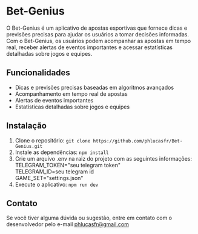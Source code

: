 # Bet-Genius

O Bet-Genius é um aplicativo de apostas esportivas que fornece dicas e previsões precisas para ajudar os usuários a tomar decisões informadas. Com o Bet-Genius, os usuários podem acompanhar as apostas em tempo real, receber alertas de eventos importantes e acessar estatísticas detalhadas sobre jogos e equipes.

## Funcionalidades
- Dicas e previsões precisas baseadas em algoritmos avançados
- Acompanhamento em tempo real de apostas
- Alertas de eventos importantes
- Estatísticas detalhadas sobre jogos e equipes

## Instalação

1. Clone o repositório: `git clone https://github.com/phlucasfr/Bet-Genius.git`
2. Instale as dependências: `npm install`
3. Crie um arquivo .env na raiz do projeto com as seguintes informações:<br>
TELEGRAM_TOKEN="seu telegram token"<br>
TELEGRAM_ID=seu telegram id<br>
GAME_SET="settings.json"
4. Execute o aplicativo: `npm run dev`

## Contato

Se você tiver alguma dúvida ou sugestão, entre em contato com o desenvolvedor pelo e-mail phlucasfr@gmail.com
